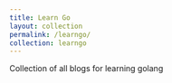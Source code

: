 ```yaml
---
title: Learn Go
layout: collection
permalink: /learngo/
collection: learngo
---
```


Collection of all blogs for learning golang